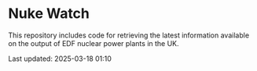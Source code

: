 # Nuke Watch

This repository includes code for retrieving the latest information available on the output of EDF nuclear power plants in the UK.

Last updated: 2025-03-18 01:10